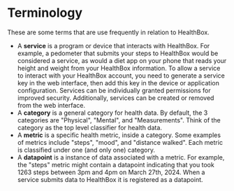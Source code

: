 # Terminology

These are some terms that are use frequently in relation to HealthBox.

- A **service** is a program or device that interacts with HealthBox. For example, a pedometer that submits your steps to HealthBox would be considered a service, as would a diet app on your phone that reads your height and weight from your HealthBox information. To allow a service to interact with your HealthBox account, you need to generate a service key in the web interface, then add this key in the device or application configuration. Services can be individually granted permissions for improved security. Additionally, services can be created or removed from the web interface.
- A **category** is a general category for health data. By default, the 3 categories are "Physical", "Mental", and "Measurements". Think of the category as the top level classifier for health data.
- A **metric** is a specific health metric, inside a category. Some examples of metrics include "steps", "mood", and "distance walked". Each metric is classified under one (and only one) category.
- A **datapoint** is a instance of data associated with a metric. For example, the "steps" metric might contain a datapoint indicating that you took 1263 steps between 3pm and 4pm on March 27th, 2024. When a service submits data to HealthBox it is registered as a datapoint.
